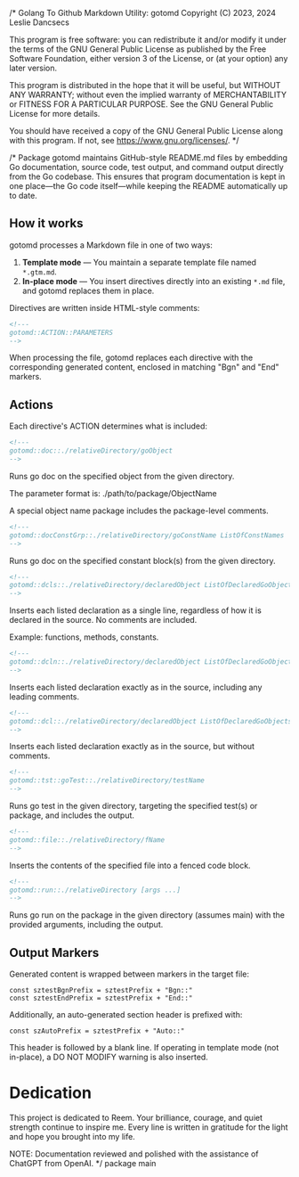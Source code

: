 /*
   Golang To Github Markdown Utility: gotomd
   Copyright (C) 2023, 2024 Leslie Dancsecs

   This program is free software: you can redistribute it and/or modify
   it under the terms of the GNU General Public License as published by
   the Free Software Foundation, either version 3 of the License, or
   (at your option) any later version.

   This program is distributed in the hope that it will be useful,
   but WITHOUT ANY WARRANTY; without even the implied warranty of
   MERCHANTABILITY or FITNESS FOR A PARTICULAR PURPOSE.  See the
   GNU General Public License for more details.

   You should have received a copy of the GNU General Public License
   along with this program.  If not, see <https://www.gnu.org/licenses/>.
*/

/*
Package gotomd maintains GitHub-style README.md files by embedding Go
documentation, source code, test output, and command output directly
from the Go codebase. This ensures that program documentation is kept
in one place—the Go code itself—while keeping the README automatically
up to date.

## How it works

gotomd processes a Markdown file in one of two ways:

 1. **Template mode** — You maintain a separate template file named `*.gtm.md`.
 2. **In-place mode** — You insert directives directly into an existing
    `*.md` file, and gotomd replaces them in place.

Directives are written inside HTML-style comments:

```html
<!---
gotomd::ACTION::PARAMETERS
-->
```

When processing the file, gotomd replaces each directive with the
corresponding generated content, enclosed in matching "Bgn" and "End"
markers.

## Actions

Each directive's ACTION determines what is included:

```html
<!---
gotomd::doc::./relativeDirectory/goObject
-->
```
Runs go doc on the specified object from the given directory.

The parameter format is: ./path/to/package/ObjectName

A special object name package includes the package-level comments.

```html
<!---
gotomd::docConstGrp::./relativeDirectory/goConstName ListOfConstNames
-->
```
Runs go doc on the specified constant block(s) from the given directory.

```html
<!---
gotomd::dcls::./relativeDirectory/declaredObject ListOfDeclaredGoObjects
-->
```

Inserts each listed declaration as a single line, regardless of
how it is declared in the source. No comments are included.

Example: functions, methods, constants.

```html
<!---
gotomd::dcln::./relativeDirectory/declaredObject ListOfDeclaredGoObjects
-->
```

Inserts each listed declaration exactly as in the source, including
any leading comments.

```html
<!---
gotomd::dcl::./relativeDirectory/declaredObject ListOfDeclaredGoObjects
-->
```

Inserts each listed declaration exactly as in the source, but without
comments.

```html
<!---
gotomd::tst::goTest::./relativeDirectory/testName
-->
```

Runs go test in the given directory, targeting the specified test(s)
or package, and includes the output.

```html
<!---
gotomd::file::./relativeDirectory/fName
-->
```

Inserts the contents of the specified file into a fenced code block.

```html
<!---
gotomd::run::./relativeDirectory [args ...]
-->
```

Runs go run on the package in the given directory (assumes main)
with the provided arguments, including the output.

## Output Markers

Generated content is wrapped between markers in the target file:

	const sztestBgnPrefix = sztestPrefix + "Bgn::"
	const sztestEndPrefix = sztestPrefix + "End::"

Additionally, an auto-generated section header is prefixed with:

	const szAutoPrefix = sztestPrefix + "Auto::"

This header is followed by a blank line. If operating in template mode
(not in-place), a DO NOT MODIFY warning is also inserted.

# Dedication

This project is dedicated to Reem.
Your brilliance, courage, and quiet strength continue to inspire me.
Every line is written in gratitude for the light and hope you brought into my
life.

NOTE: Documentation reviewed and polished with the assistance of ChatGPT from
OpenAI.
*/
package main

